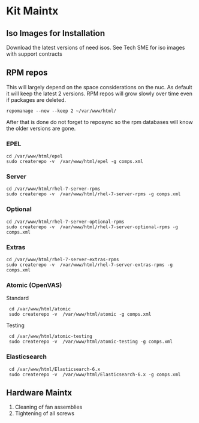 # Kit Maintx

## Iso Images for Installation
Download the latest versions of need isos. See Tech SME for iso images with support contracts

## RPM repos
 This will largely depend on the space considerations on the nuc. As default it will keep the latest 2 versions. RPM repos will grow slowly over time even if packages are deleted.

 ```
 repomanage --new --keep 2 ~/var/www/html/
 ```
 After that is done do not forget to reposync so the rpm databases will know the older versions are gone.

### EPEL
 ```
 cd /var/www/html/epel
 sudo createrepo -v  /var/www/html/epel -g comps.xml
 ```
### Server
 ```
 cd /var/www/html/rhel-7-server-rpms
 sudo createrepo -v  /var/www/html/rhel-7-server-rpms -g comps.xml
 ```
### Optional
 ```
 cd /var/www/html/rhel-7-server-optional-rpms
 sudo createrepo -v  /var/www/html/rhel-7-server-optional-rpms -g comps.xml
 ```
### Extras
 ```
 cd /var/www/html/rhel-7-server-extras-rpms
 sudo createrepo -v  /var/www/html/rhel-7-server-extras-rpms -g comps.xml
 ```
### Atomic (OpenVAS)
Standard
```
 cd /var/www/html/atomic
 sudo createrepo -v  /var/www/html/atomic -g comps.xml
```
Testing
```
 cd /var/www/html/atomic-testing
 sudo createrepo -v  /var/www/html/atomic-testing -g comps.xml
```
### Elasticsearch
```
 cd /var/www/html/Elasticsearch-6.x
 sudo createrepo -v  /var/www/html/Elasticsearch-6.x -g comps.xml
```

## Hardware Maintx
1. Cleaning of fan assemblies
2. Tightening of all screws
